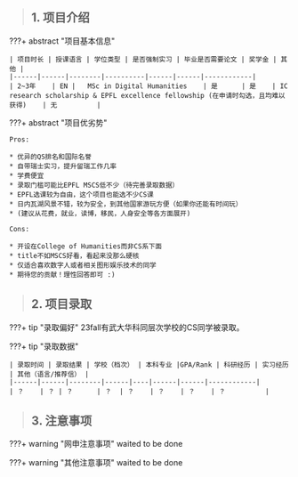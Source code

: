 > ## **1. 项目介绍**

???+ abstract "项目基本信息" 

    | 项目时长 | 授课语言 | 学位类型 | 是否强制实习 | 毕业是否需要论文 | 奖学金 | 其他 |
    |------|------|--------|----------|------|------|------------|
    | 2~3年    | EN |   MSc in Digital Humanities    | 是      | 是    | IC research scholarship & EPFL excellence fellowship (在申请时勾选，且均难以获得)    | 无          |

???+ abstract "项目优劣势" 

    Pros:

    * 优异的QS排名和国际名誉
    * 自带瑞士实习，提升留瑞工作几率
    * 学费便宜
    * 录取门槛可能比EPFL MSCS低不少（待完善录取数据）
    * EPFL选课较为自由，这个项目也能选不少CS课
    * 日内瓦湖风景不错，较为安全，到其他国家游玩方便（如果你还能有时间玩）    
    * (建议从花费，就业，读博，移民，人身安全等各方面展开)
    
    Cons:

    * 开设在College of Humanities而非CS系下面
    * title不如MSCS好看，看起来没那么硬核
    * 仅适合喜欢数字人或者相关图形娱乐技术的同学
    * 期待您的贡献！理性回答即可 :)

> ## **2. 项目录取**

???+ tip "录取偏好"
    23fall有武大华科同层次学校的CS同学被录取。

???+ tip "录取数据"

    | 录取时间 | 录取结果 | 学校（档次） | 本科专业 |GPA/Rank | 科研经历 | 实习经历 | 其他（语言/推荐信） |
    |------|------|--------|------|----|------|------|------------|
    | ？    | ？ | ？      | ？  | ？    | ？    | ？    | ？          |


> ## **3. 注意事项**

???+ warning "网申注意事项"
    waited to be done

???+ warning "其他注意事项"
    waited to be done

